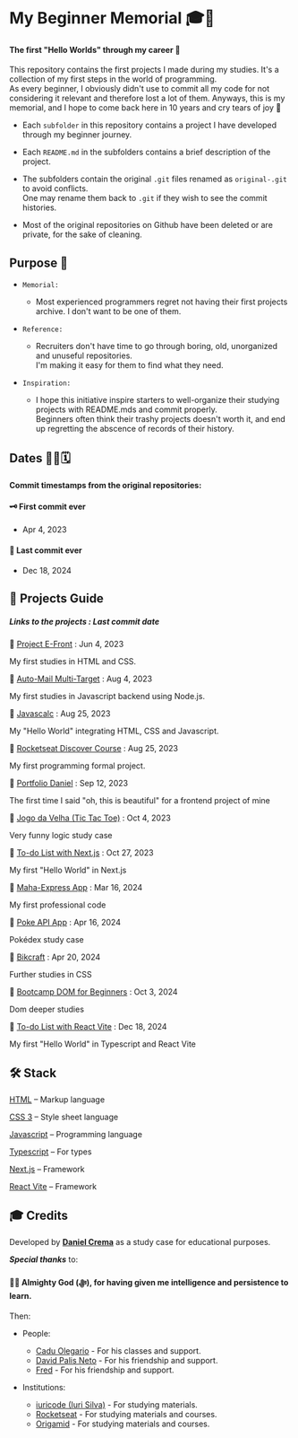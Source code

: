 # My Beginner Memorial 🎓🚀
#### The first "Hello Worlds" through my career 🎉

This repository contains the first projects I made during my studies. It's a collection of my first steps in the world of programming.  
As every beginner, I obviously didn't use to commit all my code for not considering it relevant and therefore lost a lot of them. Anyways, this is my memorial, and I hope to come back here in 10 years and cry tears of joy 🥲

- Each `subfolder` in this repository contains a project I have developed through my beginner journey.

- Each `README.md` in the subfolders contains a brief description of the project.

- The subfolders contain the original `.git` files renamed as `original-.git` to avoid conflicts.  
One may rename them back to `.git` if they wish to see the commit histories.

- Most of the original repositories on Github have been deleted or are private, for the sake of cleaning.

## Purpose 🧠
- `Memorial:`  

    - Most experienced programmers regret not having their first projects archive. I don't want to be one of them.

- `Reference:`  

    - Recruiters don't have time to go through boring, old, unorganized and unuseful repositories.  
    I'm making it easy for them to find what they need.

- `Inspiration:`  

    - I hope this initiative inspire starters to well-organize their studying projects with README.mds and commit properly.  
    Beginners often think their trashy projects doesn't worth it, and end up regretting the abscence of records of their history.


## Dates 👨‍💻🗓️
#### Commit timestamps from the original repositories:
#### 🗝️ First commit ever
- Apr 4, 2023
#### 🔐 Last commit ever
- Dec 18, 2024

## 📁 Projects Guide
##### Links to the projects : Last commit date

🔗 [Project E-Front](./project-e-front) : Jun 4, 2023  

My first studies in HTML and CSS.

🔗 [Auto-Mail Multi-Target](./auto-mail-multi-target/) : Aug 4, 2023  

My first studies in Javascript backend using Node.js.

🔗 [Javascalc](./javascalc/) : Aug 25, 2023  

My "Hello World" integrating HTML, CSS and Javascript.

🔗 [Rocketseat Discover Course](./rocketseat-discover-course/) : Aug 25, 2023  

My first programming formal project.

🔗 [Portfolio Daniel](./portfolio-daniel/) : Sep 12, 2023  

The first time I said "oh, this is beautiful" for a frontend project of mine

🔗 [Jogo da Velha (Tic Tac Toe)](./jogo-da-velha/) : Oct 4, 2023  

Very funny logic study case

🔗 [To-do List with Next.js](./to-do-list-next-js/) : Oct 27, 2023  

My first "Hello World" in Next.js

🔗 [Maha-Express App](./maha-express-app/) : Mar 16, 2024  

My first professional code

🔗 [Poke API App](./poke-api-app/) : Apr 16, 2024  

Pokédex study case

🔗 [Bikcraft](./bikcraft/) : Apr 20, 2024  

Further studies in CSS

🔗 [Bootcamp DOM for Beginners](./dom-bootcamp/) : Oct 3, 2024  

Dom deeper studies

🔗 [To-do List with React Vite](./Todo-List-React-Vite/) : Dec 18, 2024  

My first "Hello World" in Typescript and React Vite

## 🛠️ Stack
[HTML](https://html.spec.whatwg.org/multipage/) – Markup language

[CSS 3](https://www.python.org) – Style sheet language

[Javascript](https://ecma-international.org/publications-and-standards/standards/ecma-262/) – Programming language

[Typescript](https://www.typescriptlang.org/) – For types

[Next.js](https://nextjs.org/) – Framework

[React Vite](https://vite.dev/) – Framework

## 🎓 Credits
Developed by [**Daniel Crema**](https://github.com/DanielCrema) as a study case for educational purposes.

***Special thanks*** to:
#### 🕋🤲 **Almighty God** (ﷻ), for having given me intelligence and persistence to learn.

Then:

- People:
    - [Cadu Olegario](https://github.com/CaduOlegario) - For his classes and support.
    - [David Palis Neto](https://github.com/dpalisn) - For his friendship and support.
    - [Fred](https://github.com/03fred) - For his friendship and support.

- Institutions:
    - [iuricode (Iuri Silva)](https://github.com/iuricode) - For studying materials.
    - [Rocketseat](https://www.rocketseat.com.br/) - For studying materials and courses.
    - [Origamid](https://www.origamid.com/) - For studying materials and courses.